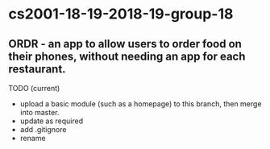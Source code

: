 # cs2001-18-19-2018-19-group-18 

## ORDR - an app to allow users to order food on their phones, without needing an app for each restaurant. ##

TODO (current)
* upload a basic module (such as a homepage) to this branch, then merge into master. 
* update as required
* add .gitignore
* rename
